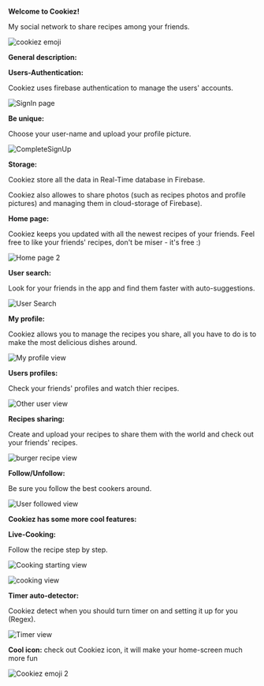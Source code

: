 **Welcome to Cookiez!** 

My social network to share recipes among your friends.


![cookiez emoji](https://github.com/YakirKashani/Cookiez/assets/159617648/c1cc41ed-1a62-4fd0-98c8-ca52c5ecbf49)


**General description:**

**Users-Authentication:** 

Cookiez uses firebase authentication to manage the users' accounts.

![SignIn page](https://github.com/YakirKashani/Cookiez/assets/159617648/41f01f35-d2b8-4bfb-8066-54d1b6862f0a)


**Be unique:** 

Choose your user-name and upload your profile picture.


![CompleteSignUp](https://github.com/YakirKashani/Cookiez/assets/159617648/373872a0-dc62-4a21-b1e6-832a275bc7f6)



**Storage:** 

Cookiez store all the data in Real-Time database in Firebase. 

Cookiez also allowes to share photos (such as recipes photos and profile pictures) and managing them in cloud-storage of Firebase).

**Home page:** 

Cookiez keeps you updated with all the newest recipes of your friends. Feel free to like your friends' recipes, don't be miser - it's free :) 



![Home page 2](https://github.com/YakirKashani/Cookiez/assets/159617648/f332b26c-586a-4ec1-aa34-a786860830a3)


**User search:** 

Look for your friends in the app and find them faster with auto-suggestions.


![User Search](https://github.com/YakirKashani/Cookiez/assets/159617648/396e7269-ccbd-46fd-91e8-8a56c0a6cade)


**My profile:** 

Cookiez allows you to manage the recipes you share, all you have to do is to make the most delicious dishes around. 


![My profile view](https://github.com/YakirKashani/Cookiez/assets/159617648/6bd624db-e297-4a05-a7d6-8360081189cc)



**Users profiles:** 

Check your friends' profiles and watch thier recipes.


![Other user view](https://github.com/YakirKashani/Cookiez/assets/159617648/f8527a17-ee62-493e-a55f-ff7e4a8c9ffc)


**Recipes sharing:**

Create and upload your recipes to share them with the world and check out your friends' recipes.



![burger recipe view](https://github.com/YakirKashani/Cookiez/assets/159617648/cc5aa557-8146-4f96-9898-3697194c4b25)



**Follow/Unfollow:** 

Be sure you follow the best cookers around.


![User followed view](https://github.com/YakirKashani/Cookiez/assets/159617648/5889c8c1-019f-4e87-b7a3-0927df6ada95)


**Cookiez has some more cool features:**

**Live-Cooking:** 

Follow the recipe step by step.



![Cooking starting view](https://github.com/YakirKashani/Cookiez/assets/159617648/52031e9c-77ab-4fe5-8502-1184fdbb4afe)



![cooking view](https://github.com/YakirKashani/Cookiez/assets/159617648/69b1c728-c1bb-4dcc-a688-bf70691f6e1b)


**Timer auto-detector:** 

Cookiez detect when you should turn timer on and setting it up for you (Regex).


![Timer view](https://github.com/YakirKashani/Cookiez/assets/159617648/ee493d89-d4ba-4037-a880-e483abab6855)



**Cool icon:** check out Cookiez icon, it will make your home-screen much more fun



![Cookiez emoji 2](https://github.com/YakirKashani/Cookiez/assets/159617648/f82704f5-b0b7-4c78-8dc1-d40402a6cb64)


